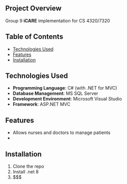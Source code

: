 ## Project Overview
Group 9 **iCARE** implementation for CS 4320/7320

## Table of Contents
- [Technologies Used](#technologies-used)
- [Features](#features)
- [Installation](#installation)

## Technologies Used
- **Programming Language**: C# (with .NET for MVC)
- **Database Management**: MS SQL Server
- **Development Environment**: Microsoft Visual Studio
- **Framework**: ASP.NET MVC


## Features
- Allows nurses and doctors to manage patients
- 
## Installation
1. Clone the repo
2. Install .net 8
3. $$$
